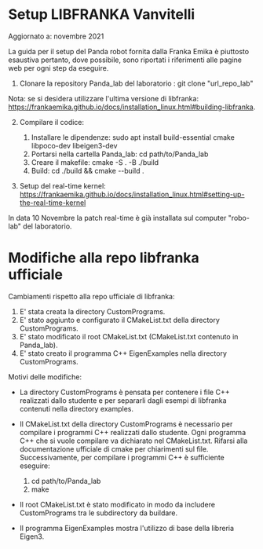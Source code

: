 # Setup LIBFRANKA Vanvitelli
Aggiornato a: novembre 2021

La guida per il setup del Panda robot fornita dalla Franka Emika è piuttosto esaustiva pertanto, dove possibile, sono riportati i riferimenti alle pagine web per ogni step da eseguire. 

1. Clonare la repository Panda_lab del laboratorio : git clone "url_repo_lab"

Nota: se si desidera utilizzare l'ultima versione di libfranka: https://frankaemika.github.io/docs/installation_linux.html#building-libfranka.

2. Compilare il codice:
    1. Installare le dipendenze: sudo apt install build-essential cmake libpoco-dev libeigen3-dev
    2. Portarsi nella cartella Panda_lab: cd path/to/Panda_lab
    3. Creare il makefile: cmake -S . -B ./build 
    4. Build: cd ./build && cmake --build . 

3. Setup del real-time kernel: https://frankaemika.github.io/docs/installation_linux.html#setting-up-the-real-time-kernel

In data 10 Novembre la patch real-time è già installata sul computer "robo-lab" del laboratorio. 

# Modifiche alla repo libfranka ufficiale

Cambiamenti rispetto alla repo ufficiale di libfranka:

 1. E' stata creata la directory CustomPrograms.
 2. E' stato aggiunto e configurato il CMakeList.txt della directory CustomPrograms.
 3. E' stato modificato il root CMakeList.txt (CMakeList.txt contenuto in Panda_lab).
 4. E' stato creato il programma C++ EigenExamples nella directory CustomPrograms.

Motivi delle modifiche: 

 - La directory CustomPrograms è pensata per contenere i file C++ realizzati dallo studente e per separarli dagli esempi di libfranka contenuti nella directory examples. 
 - Il CMakeList.txt della directory CustomPrograms è necessario per compilare i programmi C++ realizzati dallo studente. Ogni programma C++ che si vuole compilare va dichiarato nel CMakeList.txt. Rifarsi alla documentazione ufficiale di cmake per chiarimenti sul file. Successivamente, per compilare i programmi C++ è sufficiente eseguire:
 
    1. cd path/to/Panda_lab
    2. make

 - Il root CMakeList.txt è stato modificato in modo da includere CustomPrograms tra le subdirectory da buildare.
 - Il programma EigenExamples mostra l'utilizzo di base della libreria Eigen3. 

 